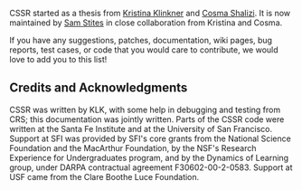 CSSR started as a thesis from [Kristina Klinkner](kklinkner@gmail.com) and
[Cosma Shalizi](cshalizi@stat.cmu.edu). It is now maintained by
[Sam Stites](sam@stites.io) in close collaboration from Kristina and Cosma.

If you have any suggestions, patches, documentation, wiki pages, bug reports,
test cases, or code that you would care to contribute, we would love to add
you to this list!

Credits and Acknowledgments
-----------------------------
CSSR was written by KLK, with some help in debugging and testing from CRS; this
documentation was jointly written.  Parts of the CSSR code were written at the
Santa Fe Institute and at the University of San Francisco.  Support at SFI was
provided by SFI's core grants from the National Science Foundation and the
MacArthur Foundation, by the NSF's Research Experience for Undergraduates
program, and by the Dynamics of Learning group, under DARPA contractual
agreement F30602-00-2-0583.  Support at USF came from the Clare Boothe Luce
Foundation.

[cssr]: http://bactra.org/CSSR
